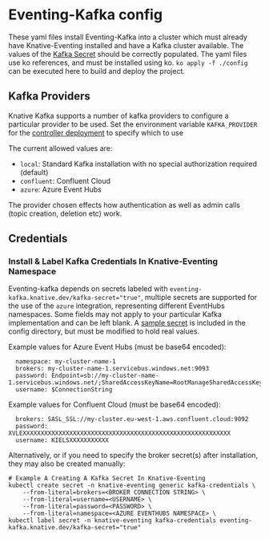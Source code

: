 # Eventing-Kafka config

These yaml files install Eventing-Kafka into a cluster which must already have Knative-Eventing installed and have a Kafka
cluster available. The values of the [Kafka Secret](300-kafka-secret.yaml) should be correctly populated. The yaml files
use ko references, and must be installed using ko. `ko apply -f ./config` can be executed here to build and deploy the 
project.

## Kafka Providers

Knative Kafka supports a number of kafka providers to configure a particular provider to be used. Set the environment
variable `KAFKA_PROVIDER` for the [controller deployment](400-deployment.yaml) to specify which to use

The current allowed values are:

* `local`: Standard Kafka installation with no special authorization required (default)
* `confluent`: Confluent Cloud
* `azure`: Azure Event Hubs

The provider chosen effects how authentication as well as admin calls (topic creation, deletion etc) work.

## Credentials

### Install & Label Kafka Credentials In Knative-Eventing Namespace

Eventing-kafka depends on secrets labeled with `eventing-kafka.knative.dev/kafka-secret="true"`, multiple
secrets are supported for the use of the `azure` integration, representing different EventHubs namespaces.  Some fields
may not apply to your particular Kafka implementation and can be left blank. A [sample secret](300-kafka-secret.yaml)
is included in the config directory, but must be modified to hold real values.

Example values for Azure Event Hubs (must be base64 encoded):

```
  namespace: my-cluster-name-1
  brokers: my-cluster-name-1.servicebus.windows.net:9093
  password: Endpoint=sb://my-cluster-name-1.servicebus.windows.net/;SharedAccessKeyName=RootManageSharedAccessKey;SharedAccessKey=XXXXXXXXXXXXXXXXXXXXXXXXXXXXXXXXXXXXXXXXXXX=
  username: $ConnectionString
```

Example values for Confluent Cloud (must be base64 encoded):

```
  brokers: SASL_SSL://my-cluster.eu-west-1.aws.confluent.cloud:9092
  password: XVLEXXXXXXXXXXXXXXXXXXXXXXXXXXXXXXXXXXXXXXXXXXXXXXXXXXXXXXXXXX
  username: KIELSXXXXXXXXXXX
```

Alternatively, or if you need to specify the broker secret(s) after installation, they may also be created manually:

```
# Example A Creating A Kafka Secret In Knative-Eventing
kubectl create secret -n knative-eventing generic kafka-credentials \
    --from-literal=brokers=<BROKER CONNECTION STRING> \
    --from-literal=username=<USERNAME> \
    --from-literal=password=<PASSWORD> \
    --from-literal=namespace=<AZURE EVENTHUBS NAMESPACE> \
kubectl label secret -n knative-eventing kafka-credentials eventing-kafka.knative.dev/kafka-secret="true"
```
